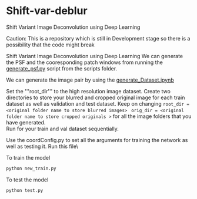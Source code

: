 # Shift-var-deblur

Shift Variant Image Deconvolution using Deep Learning

Caution: This is a repository which is still in Development stage so there is a possibility that the code might break 

Shift Variant Image Deconvolution using Deep Learning We can generate the PSF and the cooresponding patch windows from running the 
[generate_psf.py](scripts/generate_psf.py) script from the scripts folder. 

We can generate the image pair by using the [generate_Dataset.ipynb](generate_Dataset.ipynb) 

Set the '''root_dir''' to the high resolution image dataset. Create two directories to store your blurred and cropped original image for each train dataset as well as validation and test dataset. Keep on changing ```root_dir = <original folder name to store blurred images> ``` 
```orig_dir = <original folder name to store cropped originals >``` for all the image folders that you have generated.\
Run for your train and val dataset sequentially.

Use the coordConfig.py to set all the arguments for training the network as well as testing it. Run this file\

To train the model
```py
python new_train.py
```
To test the model
```py
python test.py
```
